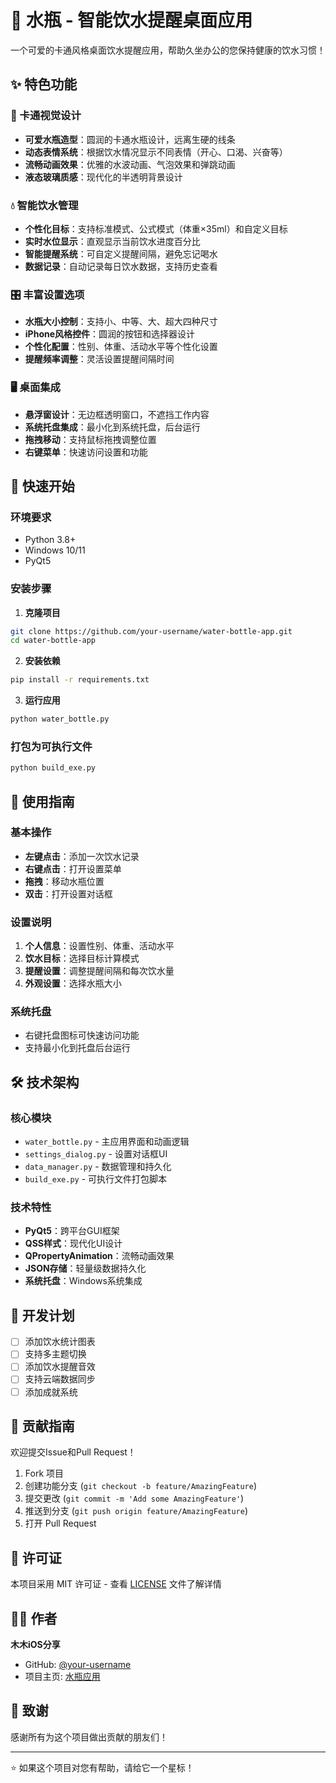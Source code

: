 # 🥤 水瓶 - 智能饮水提醒桌面应用

一个可爱的卡通风格桌面饮水提醒应用，帮助久坐办公的您保持健康的饮水习惯！

## ✨ 特色功能

### 🎨 卡通视觉设计
- **可爱水瓶造型**：圆润的卡通水瓶设计，远离生硬的线条
- **动态表情系统**：根据饮水情况显示不同表情（开心、口渴、兴奋等）
- **流畅动画效果**：优雅的水波动画、气泡效果和弹跳动画
- **液态玻璃质感**：现代化的半透明背景设计

### 💧 智能饮水管理
- **个性化目标**：支持标准模式、公式模式（体重×35ml）和自定义目标
- **实时水位显示**：直观显示当前饮水进度百分比
- **智能提醒系统**：可自定义提醒间隔，避免忘记喝水
- **数据记录**：自动记录每日饮水数据，支持历史查看

### 🎛️ 丰富设置选项
- **水瓶大小控制**：支持小、中等、大、超大四种尺寸
- **iPhone风格控件**：圆润的按钮和选择器设计
- **个性化配置**：性别、体重、活动水平等个性化设置
- **提醒频率调整**：灵活设置提醒间隔时间

### 🖥️ 桌面集成
- **悬浮窗设计**：无边框透明窗口，不遮挡工作内容
- **系统托盘集成**：最小化到系统托盘，后台运行
- **拖拽移动**：支持鼠标拖拽调整位置
- **右键菜单**：快速访问设置和功能

## 🚀 快速开始

### 环境要求
- Python 3.8+
- Windows 10/11
- PyQt5

### 安装步骤

1. **克隆项目**
```bash
git clone https://github.com/your-username/water-bottle-app.git
cd water-bottle-app
```

2. **安装依赖**
```bash
pip install -r requirements.txt
```

3. **运行应用**
```bash
python water_bottle.py
```

### 打包为可执行文件
```bash
python build_exe.py
```

## 📖 使用指南

### 基本操作
- **左键点击**：添加一次饮水记录
- **右键点击**：打开设置菜单
- **拖拽**：移动水瓶位置
- **双击**：打开设置对话框

### 设置说明
1. **个人信息**：设置性别、体重、活动水平
2. **饮水目标**：选择目标计算模式
3. **提醒设置**：调整提醒间隔和每次饮水量
4. **外观设置**：选择水瓶大小

### 系统托盘
- 右键托盘图标可快速访问功能
- 支持最小化到托盘后台运行

## 🛠️ 技术架构

### 核心模块
- `water_bottle.py` - 主应用界面和动画逻辑
- `settings_dialog.py` - 设置对话框UI
- `data_manager.py` - 数据管理和持久化
- `build_exe.py` - 可执行文件打包脚本

### 技术特性
- **PyQt5**：跨平台GUI框架
- **QSS样式**：现代化UI设计
- **QPropertyAnimation**：流畅动画效果
- **JSON存储**：轻量级数据持久化
- **系统托盘**：Windows系统集成

## 🎯 开发计划

- [ ] 添加饮水统计图表
- [ ] 支持多主题切换
- [ ] 添加饮水提醒音效
- [ ] 支持云端数据同步
- [ ] 添加成就系统

## 🤝 贡献指南

欢迎提交Issue和Pull Request！

1. Fork 项目
2. 创建功能分支 (`git checkout -b feature/AmazingFeature`)
3. 提交更改 (`git commit -m 'Add some AmazingFeature'`)
4. 推送到分支 (`git push origin feature/AmazingFeature`)
5. 打开 Pull Request

## 📄 许可证

本项目采用 MIT 许可证 - 查看 [LICENSE](LICENSE) 文件了解详情

## 👨‍💻 作者

**木木iOS分享**

- GitHub: [@your-username](https://github.com/your-username)
- 项目主页: [水瓶应用](https://github.com/your-username/water-bottle-app)

## 🙏 致谢

感谢所有为这个项目做出贡献的朋友们！

---

⭐ 如果这个项目对您有帮助，请给它一个星标！ 